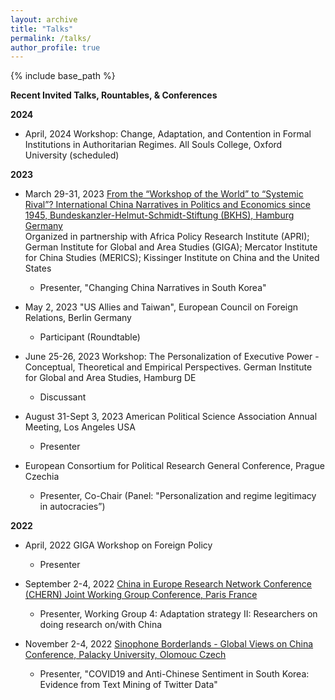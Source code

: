```yaml
---
layout: archive
title: "Talks"
permalink: /talks/
author_profile: true
---
```


{% include base_path %}

**Recent Invited Talks, Rountables, & Conferences**

**2024**

- April, 2024 Workshop: Change, Adaptation, and Contention in Formal Institutions in Authoritarian Regimes. All Souls College, Oxford University (scheduled)

**2023**

- March 29-31, 2023 [From the “Workshop of the World” to “Systemic Rival”? International China Narratives in Politics and Economics since 1945, Bundeskanzler-Helmut-Schmidt-Stiftung (BKHS), Hamburg Germany](https://www.helmut-schmidt.de/en/)   
Organized in partnership with Africa Policy Research Institute (APRI); German Institute for Global and Area Studies (GIGA); Mercator Institute for China Studies (MERICS); Kissinger Institute on China and the United States     
   * Presenter, "Changing China Narratives in South Korea"
 
- May 2, 2023 "US Allies and Taiwan", European Council on Foreign Relations, Berlin Germany
   * Participant (Roundtable)

- June 25-26, 2023 Workshop: The Personalization of Executive Power - Conceptual, Theoretical and Empirical Perspectives. German Institute for Global and Area Studies, Hamburg DE
  * Discussant

- August 31-Sept 3, 2023 American Political Science Association Annual Meeting, Los Angeles USA
  * Presenter
 
- European Consortium for Political Research General Conference, Prague Czechia
   * Presenter, Co-Chair (Panel: "Personalization and regime legitimacy in autocracies”)

**2022**

- April, 2022 GIGA Workshop on Foreign Policy
   * Presenter

- September 2-4, 2022 [China in Europe Research Network Conference (CHERN) Joint Working Group Conference, Paris France](https://china-in-europe.net/chern-joint-working-group-conference-in-september-2022-at-inalco-paris/)   
   * Presenter, Working Group 4: Adaptation strategy II: Researchers on doing research on/with China

- November 2-4, 2022 [Sinophone Borderlands - Global Views on China Conference, Palacky University, Olomouc Czech](https://sinofon.cz/surveys/)  
   * Presenter, "COVID19 and Anti-Chinese Sentiment in South Korea: Evidence from Text Mining of Twitter Data"
